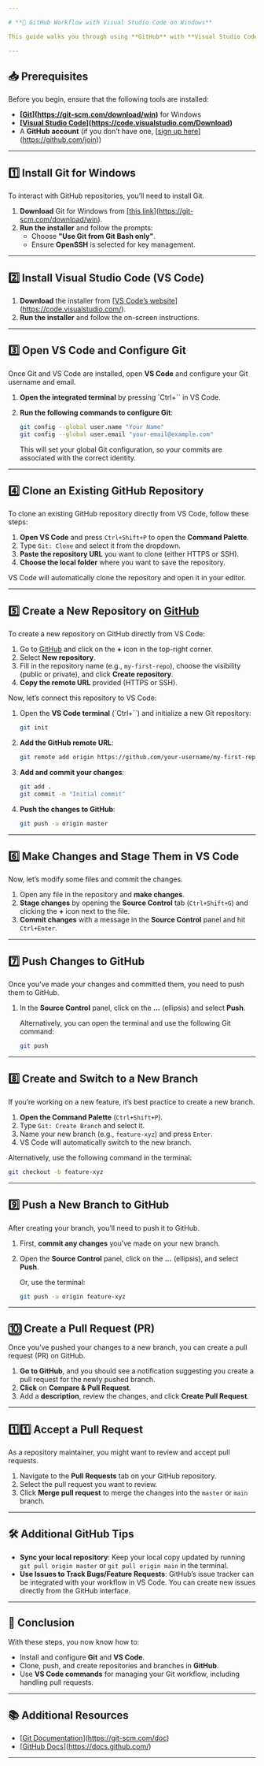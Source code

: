 ```yaml
---

# **🚀 GitHub Workflow with Visual Studio Code on Windows**

This guide walks you through using **GitHub** with **Visual Studio Code (VS Code)** on **Windows**, covering installation, configuration, repository creation, pushing changes, and handling pull requests using **VS Code commands**.

---
```


## **📥 Prerequisites**

Before you begin, ensure that the following tools are installed:

- **[[Git](https://git-scm.com/download/win)](https://git-scm.com/download/win)** for Windows
- **[[Visual Studio Code](https://code.visualstudio.com/Download)](https://code.visualstudio.com/Download)**
- A **GitHub account** (if you don’t have one, [[sign up here](https://github.com/join)](https://github.com/join))

---

## **1️⃣ Install Git for Windows**

To interact with GitHub repositories, you’ll need to install Git.

1. **Download** Git for Windows from [[this link](https://git-scm.com/download/win)](https://git-scm.com/download/win).
2. **Run the installer** and follow the prompts:
   - Choose **"Use Git from Git Bash only"**.
   - Ensure **OpenSSH** is selected for key management.

---

## **2️⃣ Install Visual Studio Code (VS Code)**

1. **Download** the installer from [[VS Code’s website](https://code.visualstudio.com/)](https://code.visualstudio.com/).
2. **Run the installer** and follow the on-screen instructions.

---

## **3️⃣ Open VS Code and Configure Git**

Once Git and VS Code are installed, open **VS Code** and configure your Git username and email.

1. **Open the integrated terminal** by pressing `Ctrl+`` in VS Code.
2. **Run the following commands to configure Git**:

   ```bash
   git config --global user.name "Your Name"
   git config --global user.email "your-email@example.com"
   ```

   This will set your global Git configuration, so your commits are associated with the correct identity.

---

## **4️⃣ Clone an Existing GitHub Repository**

To clone an existing GitHub repository directly from VS Code, follow these steps:

1. **Open VS Code** and press `Ctrl+Shift+P` to open the **Command Palette**.
2. Type `Git: Clone` and select it from the dropdown.
3. **Paste the repository URL** you want to clone (either HTTPS or SSH).
4. **Choose the local folder** where you want to save the repository.

VS Code will automatically clone the repository and open it in your editor.

---

## **5️⃣ Create a New Repository on [GitHub](https://github.com/)**

To create a new repository on GitHub directly from VS Code:

1. Go to [GitHub](https://github.com/) and click on the **+** icon in the top-right corner.
2. Select **New repository**.
3. Fill in the repository name (e.g., `my-first-repo`), choose the visibility (public or private), and click **Create repository**.
4. **Copy the remote URL** provided (HTTPS or SSH).

Now, let’s connect this repository to VS Code:

1. Open the **VS Code terminal** (`Ctrl+``) and initialize a new Git repository:
   ```bash
   git init
   ```
2. **Add the GitHub remote URL**:
   ```bash
   git remote add origin https://github.com/your-username/my-first-repo.git
   ```
3. **Add and commit your changes**:
   ```bash
   git add .
   git commit -m "Initial commit"
   ```

4. **Push the changes to GitHub**:
   ```bash
   git push -u origin master
   ```

---

## **6️⃣ Make Changes and Stage Them in VS Code**

Now, let’s modify some files and commit the changes.

1. Open any file in the repository and **make changes**.
2. **Stage changes** by opening the **Source Control** tab (`Ctrl+Shift+G`) and clicking the **+** icon next to the file.
3. **Commit changes** with a message in the **Source Control** panel and hit `Ctrl+Enter`.

---

## **7️⃣ Push Changes to GitHub**

Once you’ve made your changes and committed them, you need to push them to GitHub.

1. In the **Source Control** panel, click on the **...** (ellipsis) and select **Push**.
   
   Alternatively, you can open the terminal and use the following Git command:
   
   ```bash
   git push
   ```

---

## **8️⃣ Create and Switch to a New Branch**

If you’re working on a new feature, it’s best practice to create a new branch.

1. **Open the Command Palette** (`Ctrl+Shift+P`).
2. Type `Git: Create Branch` and select it.
3. Name your new branch (e.g., `feature-xyz`) and press `Enter`.
4. VS Code will automatically switch to the new branch.

Alternatively, use the following command in the terminal:
```bash
git checkout -b feature-xyz
```

---

## **9️⃣ Push a New Branch to GitHub**

After creating your branch, you’ll need to push it to GitHub.

1. First, **commit any changes** you’ve made on your new branch.
2. Open the **Source Control** panel, click on the **...** (ellipsis), and select **Push**.
   
   Or, use the terminal:
   ```bash
   git push -u origin feature-xyz
   ```

---

## **🔟 Create a Pull Request (PR)**

Once you’ve pushed your changes to a new branch, you can create a pull request (PR) on GitHub.

1. **Go to GitHub**, and you should see a notification suggesting you create a pull request for the newly pushed branch.
2. **Click** on **Compare & Pull Request**.
3. Add a **description**, review the changes, and click **Create Pull Request**.

---

## **1️⃣1️⃣ Accept a Pull Request**

As a repository maintainer, you might want to review and accept pull requests.

1. Navigate to the **Pull Requests** tab on your GitHub repository.
2. Select the pull request you want to review.
3. Click **Merge pull request** to merge the changes into the `master` or `main` branch.

---

## **🛠 Additional GitHub Tips**

- **Sync your local repository**: Keep your local copy updated by running `git pull origin master` or `git pull origin main` in the terminal.
- **Use Issues to Track Bugs/Feature Requests**: GitHub’s issue tracker can be integrated with your workflow in VS Code. You can create new issues directly from the GitHub interface.

---

## **🎯 Conclusion**

With these steps, you now know how to:

- Install and configure **Git** and **VS Code**.
- Clone, push, and create repositories and branches in **GitHub**.
- Use **VS Code commands** for managing your Git workflow, including handling pull requests.

---

## **📚 Additional Resources**

- [[Git Documentation](https://git-scm.com/doc)](https://git-scm.com/doc)
- [[GitHub Docs](https://docs.github.com/)](https://docs.github.com/)

---
